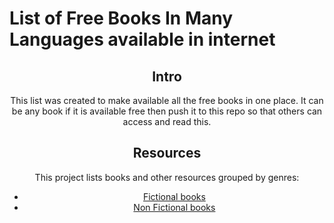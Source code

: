 # List of Free Books In Many Languages available in internet

<div align="center" markdown="1">

## Intro

This list was created to make available all the free books in one place. It can be any book if it is available free then push it to this repo so that others can access and read this.
## Resources

This project lists books and other resources grouped by genres:
* [Fictional books](books/fiction-books.md)
* [Non Fictional books](books/Non-Fictional-books.md)
